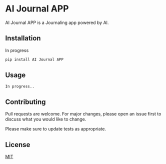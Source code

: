 # AI Journal APP

AI Journal APP is a Journaling app powered by AI.

## Installation

In progress 

```bash
pip install AI Journal APP
```

## Usage

```
In progress..
```

## Contributing

Pull requests are welcome. For major changes, please open an issue first
to discuss what you would like to change.

Please make sure to update tests as appropriate.

## License

[MIT](https://choosealicense.com/licenses/mit/)